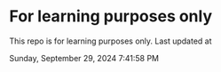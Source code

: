 # For learning purposes only
This repo is for learning purposes only.
Last updated at

Sunday, September 29, 2024 7:41:58 PM

